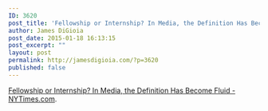 ```yaml
---
ID: 3620
post_title: 'Fellowship or Internship? In Media, the Definition Has Become Fluid &#8211; NYTimes.com'
author: James DiGioia
post_date: 2015-01-18 16:13:15
post_excerpt: ""
layout: post
permalink: http://jamesdigioia.com/?p=3620
published: false
---
```

[Fellowship or Internship? In Media, the Definition Has Become Fluid - NYTimes.com][1].

 [1]: http://www.nytimes.com/2014/11/24/business/media/fellowship-or-internship-in-media-the-definition-has-become-fluid.html?smid=fb-share&assetType=nyt_now&_r=2